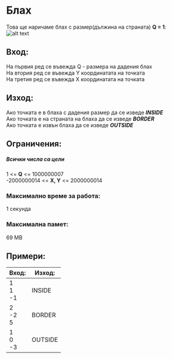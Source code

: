 # Блах

Това ще наричаме блах с размер(дължина на страната) **Q = 1**: <br>
![alt text](http://typerys.tk:8080/Screenshot%20from%202017-06-20%2016-27-53.png)

## Вход:
На първия ред се въвежда Q - размера на дадения блах <br>
На втория ред се въвежда Y координатата на точката <br>
На третия ред се въвежда X координатата на точката

## Изход:
Ако точката е в блаха с дадения размер да се изведе **_INSIDE_** <br>
Ако точката е на страната на блаха да се изведе **_BORDER_** <br>
Ако точката е извън блаха да се изведе **_OUTSIDE_**

## Ограничения:
##### Всички числа са цели
1 <= **Q** <= 1000000007 <br>
-2000000014 <= **X, Y** <= 2000000014

### Максимално време за работа:
1 секунда

### Максимална памет:
69 MB

## Примери:
| Вход:        | Изход:  |
| ------------ | ------- |
| 1<br>1<br>-1 | INSIDE  |
| 2<br>-2<br>5 | BORDER  |
| 1<br>0<br>-3 | OUTSIDE |
